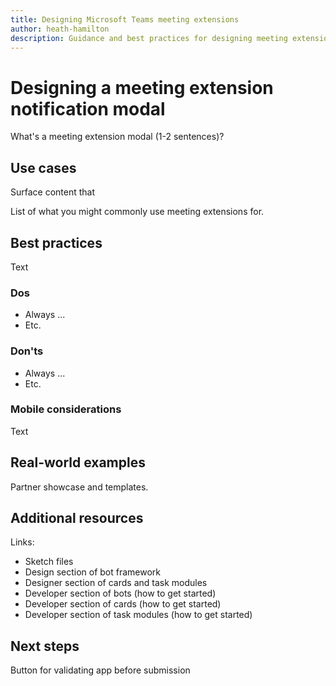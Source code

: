 ```yaml
---
title: Designing Microsoft Teams meeting extensions
author: heath-hamilton
description: Guidance and best practices for designing meeting extensions in a Microsoft Teams app.
---
```

# Designing a meeting extension notification modal

What's a meeting extension modal (1-2 sentences)?

## Use cases

Surface content that 

List of what you might commonly use meeting extensions for.

## Best practices

Text

### Dos

* Always ...
* Etc.

### Don'ts

* Always ...
* Etc.

### Mobile considerations

Text

## Real-world examples

Partner showcase and templates.

## Additional resources

Links:

* Sketch files
* Design section of bot framework
* Designer section of cards and task modules
* Developer section of bots (how to get started)
* Developer section of cards (how to get started)
* Developer section of task modules (how to get started)

## Next steps

Button for validating app before submission
